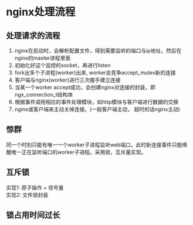 # nginx处理流程

## 处理请求的流程
1. nginx在启动时，会解析配置文件，得到需要监听的端口与ip地址，然后在nginx的master进程里面  
2. 初始化好这个监控的socket，再进行listen  
3. fork出多个子进程(worker)出来,  worker会竞争accept_mutex新的连接  
4. 客户端与nginx(worker)进行三次握手建立连接  
5. 当某一个worker accept成功，会创建nginx对连接的封装，即ngx_connection_t结构体  
6. 根据事件调用相应的事件处理模块，如http模块与客户端进行数据的交换  
7. nginx或客户端来主动关掉连接。(一般客户端主动， 超时的话nginx主动)  

## 惊群
同一个时刻只能有唯一一个worker子进程监听web端口，此时新连接事件只能唤醒唯一正在监听端口的worker子进程。采用锁，互斥量实现。

## 互斥锁
实现1: 原子操作 + 信号量  
实现2: 文件锁封装

## 锁占用时间过长
